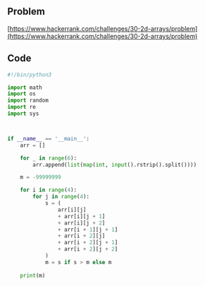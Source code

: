 ## Problem

[https://www.hackerrank.com/challenges/30-2d-arrays/problem](https://www.hackerrank.com/challenges/30-2d-arrays/problem)

## Code

```py
#!/bin/python3

import math
import os
import random
import re
import sys



if __name__ == '__main__':
    arr = []

    for _ in range(6):
        arr.append(list(map(int, input().rstrip().split())))

    m = -99999999

    for i in range(4):
        for j in range(4):
            s = (
                arr[i][j]
                + arr[i][j + 1]
                + arr[i][j + 2]
                + arr[i + 1][j + 1]
                + arr[i + 2][j]
                + arr[i + 2][j + 1]
                + arr[i + 2][j + 2]
            )
            m = s if s > m else m
    
    print(m)
```